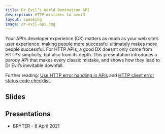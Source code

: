 ```yaml
---
title: Dr Evil’s World Domination API
description: HTTP mistakes to avoid
layout: speaking
image: dr-evil-api.png
---
```


Your API’s developer experience (DX) matters as much as your web site’s user experience: making people more successful ultimately makes more people successful. For HTTP APIs, a good DX doesn’t only come from HTTP’s simplicity, but also from its depth. This presentation introduces a parody API that makes every classic mistake, and shows how they lead to Dr Evil’s inevitable downfall.

Further reading: 
[Use HTTP error handling in APIs](/blog/http-error-handling) and 
[HTTP client error status code checklist](/blog/http-client-error-checklist).

## Slides

<script async class="speakerdeck-embed" data-id="c07e6b785ca84bcea7a9bd07563546af" data-ratio="1.77777777777778" src="//speakerdeck.com/assets/embed.js"></script>

## Presentations

* BRYTER - 8 April 2021
